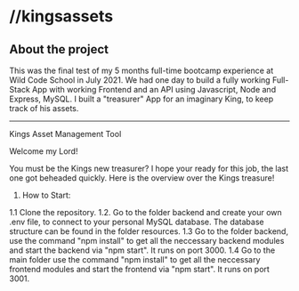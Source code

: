 # //kingsassets

## About the project

 This was the final test of my 5 months full-time bootcamp experience at Wild Code School in July 2021. We had one day to build a fully working Full-Stack App with working Frontend and an API using Javascript, Node and Express, MySQL. I built a "treasurer" App for an imaginary King, to keep track of his assets.

---

Kings Asset Management Tool

Welcome my Lord!

You must be the Kings new treasurer? I hope your ready for this job, the last one got beheaded quickly. Here is the overview over the Kings treasure!

1. How to Start:

1.1 Clone the repository.
1.2. Go to the folder backend and create your own .env file, to connect to your personal MySQL database. The database structure can be found in the folder resources.
1.3 Go to the folder backend, use the command "npm install" to get all the neccessary backend modules and start the backend via "npm start". It runs on port 3000.
1.4 Go to the main folder use the command "npm install" to get all the neccessary frontend modules and start the frontend via "npm start". It runs on port 3001.
